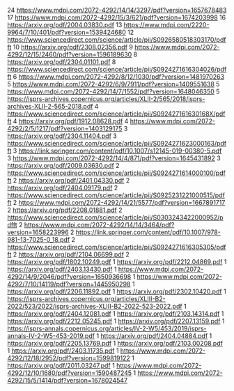 24 https://www.mdpi.com/2072-4292/14/14/3297/pdf?version=1657678483
17 https://www.mdpi.com/2072-4292/15/3/621/pdf?version=1674203998
16 https://arxiv.org/pdf/2004.03830.pdf
13 https://www.mdpi.com/2220-9964/7/10/401/pdf?version=1539424680
12 https://www.sciencedirect.com/science/article/pii/S0926580518303170/pdfft
10 https://arxiv.org/pdf/2308.02356.pdf
9 https://www.mdpi.com/2072-4292/12/15/2460/pdf?version=1596189630
8 https://arxiv.org/pdf/2304.01101.pdf
8 https://www.sciencedirect.com/science/article/pii/S0924271616304026/pdfft
6 https://www.mdpi.com/2072-4292/8/12/1030/pdf?version=1481970263
5 https://www.mdpi.com/2072-4292/6/9/7911/pdf?version=1409551638
5 https://www.mdpi.com/2072-4292/14/7/1552/pdf?version=1648046350
5 https://isprs-archives.copernicus.org/articles/XLII-2/565/2018/isprs-archives-XLII-2-565-2018.pdf
4 https://www.sciencedirect.com/science/article/pii/S092427161630168X/pdfft
4 https://arxiv.org/pdf/1912.08628.pdf
4 https://www.mdpi.com/2072-4292/2/5/1217/pdf?version=1403129175
3 https://arxiv.org/pdf/2304.11404.pdf
3 https://www.sciencedirect.com/science/article/pii/S0924271623000163/pdfft
3 https://link.springer.com/content/pdf/10.1007/s12145-019-00380-5.pdf
3 https://www.mdpi.com/2072-4292/14/4/871/pdf?version=1645431892
3 https://arxiv.org/pdf/2009.03630.pdf
2 https://www.sciencedirect.com/science/article/pii/S0924271614000100/pdfft
2 https://arxiv.org/pdf/2401.04330.pdf
2 https://arxiv.org/pdf/2404.09179.pdf
2 https://www.sciencedirect.com/science/article/pii/S0925231221000515/pdfft
2 https://www.mdpi.com/2072-4292/14/21/5577/pdf?version=1667891717
2 https://arxiv.org/pdf/2208.01881.pdf
2 https://www.sciencedirect.com/science/article/pii/S0303243422000952/pdfft
2 https://www.mdpi.com/2072-4292/14/14/3464/pdf?version=1658223996
2 https://link.springer.com/content/pdf/10.1007/978-981-13-7025-0_18.pdf
2 https://www.sciencedirect.com/science/article/pii/S0924271616305305/pdfft
2 https://arxiv.org/pdf/2104.06699.pdf
2 https://arxiv.org/pdf/1802.10249.pdf
1 https://arxiv.org/pdf/2212.04869.pdf
1 https://arxiv.org/pdf/2403.13430.pdf
1 https://www.mdpi.com/2072-4292/14/9/2046/pdf?version=1650936698
1 https://www.mdpi.com/2072-4292/7/10/14119/pdf?version=1445950298
1 https://arxiv.org/pdf/2206.11892.pdf
1 https://arxiv.org/pdf/2302.10420.pdf
1 https://isprs-archives.copernicus.org/articles/XLIII-B2-2022/523/2022/isprs-archives-XLIII-B2-2022-523-2022.pdf
1 https://arxiv.org/pdf/2404.12081.pdf
1 https://arxiv.org/pdf/2103.14314.pdf
1 https://arxiv.org/pdf/2212.05245.pdf
1 https://arxiv.org/pdf/2207.13159.pdf
1 https://isprs-annals.copernicus.org/articles/IV-2-W5/453/2019/isprs-annals-IV-2-W5-453-2019.pdf
1 https://arxiv.org/pdf/2404.04884.pdf
1 https://arxiv.org/pdf/2205.13769.pdf
1 https://arxiv.org/pdf/2103.00208.pdf
1 https://arxiv.org/pdf/2403.11735.pdf
1 https://www.mdpi.com/2072-4292/12/18/2952/pdf?version=1599819122
1 https://arxiv.org/pdf/2011.03247.pdf
1 https://www.mdpi.com/2072-4292/12/10/1680/pdf?version=1590487245
1 https://www.mdpi.com/2072-4292/15/5/1414/pdf?version=1678024547
